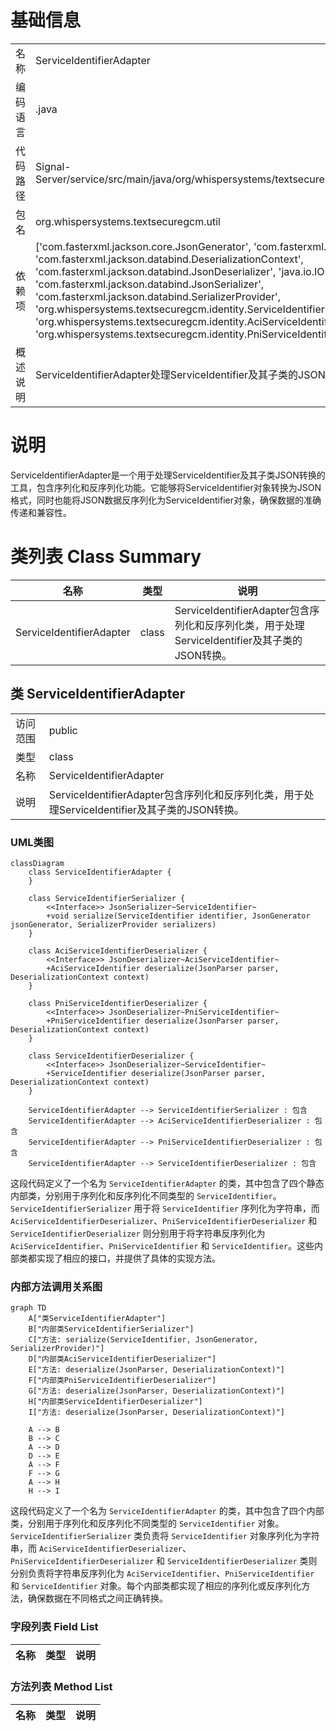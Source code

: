 # 基础信息

|      |      |
|------|------|
| 名称 | ServiceIdentifierAdapter |
| 编码语言 | .java |
| 代码路径 | Signal-Server/service/src/main/java/org/whispersystems/textsecuregcm/util/ServiceIdentifierAdapter.java |
| 包名 | org.whispersystems.textsecuregcm.util |
| 依赖项 | ['com.fasterxml.jackson.core.JsonGenerator', 'com.fasterxml.jackson.core.JsonParser', 'com.fasterxml.jackson.databind.DeserializationContext', 'com.fasterxml.jackson.databind.JsonDeserializer', 'java.io.IOException', 'com.fasterxml.jackson.databind.JsonSerializer', 'com.fasterxml.jackson.databind.SerializerProvider', 'org.whispersystems.textsecuregcm.identity.ServiceIdentifier', 'org.whispersystems.textsecuregcm.identity.AciServiceIdentifier', 'org.whispersystems.textsecuregcm.identity.PniServiceIdentifier'] |
| 概述说明 | ServiceIdentifierAdapter处理ServiceIdentifier及其子类的JSON序列化和反序列化。 |

# 说明

ServiceIdentifierAdapter是一个用于处理ServiceIdentifier及其子类JSON转换的工具，包含序列化和反序列化功能。它能够将ServiceIdentifier对象转换为JSON格式，同时也能将JSON数据反序列化为ServiceIdentifier对象，确保数据的准确传递和兼容性。

# 类列表 Class Summary

| 名称   | 类型  | 说明 |
|-------|------|-------------|
| ServiceIdentifierAdapter | class | ServiceIdentifierAdapter包含序列化和反序列化类，用于处理ServiceIdentifier及其子类的JSON转换。 |



## 类 ServiceIdentifierAdapter

|      |      |
|------|------|
| 访问范围 | public |
| 类型 | class |
| 名称 | ServiceIdentifierAdapter |
| 说明 | ServiceIdentifierAdapter包含序列化和反序列化类，用于处理ServiceIdentifier及其子类的JSON转换。 |


### UML类图

```mermaid
classDiagram
    class ServiceIdentifierAdapter {
    }

    class ServiceIdentifierSerializer {
        <<Interface>> JsonSerializer~ServiceIdentifier~
        +void serialize(ServiceIdentifier identifier, JsonGenerator jsonGenerator, SerializerProvider serializers)
    }

    class AciServiceIdentifierDeserializer {
        <<Interface>> JsonDeserializer~AciServiceIdentifier~
        +AciServiceIdentifier deserialize(JsonParser parser, DeserializationContext context)
    }

    class PniServiceIdentifierDeserializer {
        <<Interface>> JsonDeserializer~PniServiceIdentifier~
        +PniServiceIdentifier deserialize(JsonParser parser, DeserializationContext context)
    }

    class ServiceIdentifierDeserializer {
        <<Interface>> JsonDeserializer~ServiceIdentifier~
        +ServiceIdentifier deserialize(JsonParser parser, DeserializationContext context)
    }

    ServiceIdentifierAdapter --> ServiceIdentifierSerializer : 包含
    ServiceIdentifierAdapter --> AciServiceIdentifierDeserializer : 包含
    ServiceIdentifierAdapter --> PniServiceIdentifierDeserializer : 包含
    ServiceIdentifierAdapter --> ServiceIdentifierDeserializer : 包含
```

这段代码定义了一个名为 `ServiceIdentifierAdapter` 的类，其中包含了四个静态内部类，分别用于序列化和反序列化不同类型的 `ServiceIdentifier`。`ServiceIdentifierSerializer` 用于将 `ServiceIdentifier` 序列化为字符串，而 `AciServiceIdentifierDeserializer`、`PniServiceIdentifierDeserializer` 和 `ServiceIdentifierDeserializer` 则分别用于将字符串反序列化为 `AciServiceIdentifier`、`PniServiceIdentifier` 和 `ServiceIdentifier`。这些内部类都实现了相应的接口，并提供了具体的实现方法。


### 内部方法调用关系图

```mermaid
graph TD
    A["类ServiceIdentifierAdapter"]
    B["内部类ServiceIdentifierSerializer"]
    C["方法: serialize(ServiceIdentifier, JsonGenerator, SerializerProvider)"]
    D["内部类AciServiceIdentifierDeserializer"]
    E["方法: deserialize(JsonParser, DeserializationContext)"]
    F["内部类PniServiceIdentifierDeserializer"]
    G["方法: deserialize(JsonParser, DeserializationContext)"]
    H["内部类ServiceIdentifierDeserializer"]
    I["方法: deserialize(JsonParser, DeserializationContext)"]

    A --> B
    B --> C
    A --> D
    D --> E
    A --> F
    F --> G
    A --> H
    H --> I
```

这段代码定义了一个名为 `ServiceIdentifierAdapter` 的类，其中包含了四个内部类，分别用于序列化和反序列化不同类型的 `ServiceIdentifier` 对象。`ServiceIdentifierSerializer` 类负责将 `ServiceIdentifier` 对象序列化为字符串，而 `AciServiceIdentifierDeserializer`、`PniServiceIdentifierDeserializer` 和 `ServiceIdentifierDeserializer` 类则分别负责将字符串反序列化为 `AciServiceIdentifier`、`PniServiceIdentifier` 和 `ServiceIdentifier` 对象。每个内部类都实现了相应的序列化或反序列化方法，确保数据在不同格式之间正确转换。

### 字段列表 Field List

| 名称  | 类型  | 说明 |
|-------|-------|------|

### 方法列表 Method List

| 名称  | 类型  | 说明 |
|-------|-------|------|




